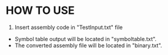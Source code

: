 # HOW TO USE

1. Insert assembly code in "TestInput.txt" file

- Symbol table output will be located in "symboltable.txt".
- The converted assembly file will be located in "binary.txt".
